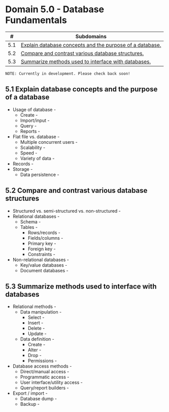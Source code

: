 # Domain 5.0 - Database Fundamentals

| # | Subdomains   | 
|---|---|
|5.1 | [Explain database concepts and the purpose of a database.](https://github.com/erich-tech/ITF_Plus/blob/main/Domain_5-Database_Fundamentals/README.md#51-explain-database-concepts-and-the-purpose-of-a-database) |
|5.2 | [Compare and contrast various database structures.](https://github.com/erich-tech/ITF_Plus/blob/main/Domain_5-Database_Fundamentals/README.md#52-compare-and-contrast-various-database-structures) |
|5.3 | [Summarize methods used to interface with databases.](https://github.com/erich-tech/ITF_Plus/blob/main/Domain_5-Database_Fundamentals/README.md#53-summarize-methods-used-to-interface-with-databases) |



```
NOTE: Currently in development. Please check back soon! 
```
## 5.1 Explain database concepts and the purpose of a database
* Usage of database - 
	* Create - 
	* Import/input - 
	* Query - 
	* Reports -
* Flat file vs. database - 
	* Multiple concurrent users - 
	* Scalability - 
	* Speed - 
	* Variety of data -
* Records -
* Storage - 
	* Data persistence - 

## 5.2 Compare and contrast various database structures
* Structured vs. semi-structured vs. non-structured -
* Relational databases - 
	* Schema - 
	* Tables - 
		* Rows/records - 
		* Fields/columns - 
		* Primary key - 
		* Foreign key - 
		* Constraints -
* Non-relational databases - 
	* Key/value databases - 
	* Document databases - 


## 5.3 Summarize methods used to interface with databases
* Relational methods - 
	* Data manipulation - 
		* Select - 
		* Insert - 
		* Delete - 
		* Update - 
	* Data definition - 
		* Create - 
		* Alter - 
		* Drop - 
		* Permissions - 
* Database access methods -
	* Direct/manual access - 
	* Programmatic access - 
	* User interface/utility access - 
	* Query/report builders -
* Export / import - 
	* Database dump - 
	* Backup - 



